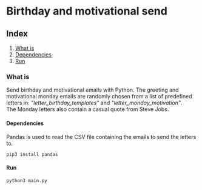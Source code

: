 # Birthday and motivational send

## Index
1. [What is](#What-is)
2. [Dependencies](#Dependencies)
3. [Run](#Run)



### What is
Send birthday and motivational emails with Python. The greeting and motivational monday emails are randomly chosen from a list of predefined letters in: *"letter_birthday_templates"* and *"letter_monday_motivation"*.  
The Monday letters also contain a casual quote from Steve Jobs.

#### Dependencies
Pandas is used to read the CSV file containing the emails to send the letters to.
```
pip3 install pandas
```
#### Run
```
python3 main.py
```